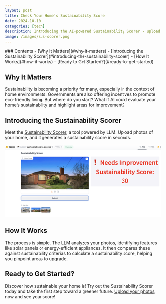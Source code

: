 ```yaml
---
layout: post
title: Check Your Home's Sustainability Score
date: 2024-10-10
categories: [tech]
description: Introducing the AI-powered Sustainability Scorer - upload photos of your home and get instant sustainability ratings with improvement recommendations using LLM technology.
image: /images/sus-scorer.png
---
```


<div class="table-of-contents" markdown="1">
### Contents
- [Why It Matters](#why-it-matters)
- [Introducing the Sustainability Scorer](#introducing-the-sustainability-scorer)
- [How It Works](#how-it-works)
- [Ready to Get Started?](#ready-to-get-started)
</div>

## Why It Matters

Sustainability is becoming a priority for many, especially in the context of home environments. Governments are also offering incentives to promote eco-friendly living. But where do you start? What if AI could evaluate your home’s sustainability and highlight areas for improvement?

## Introducing the Sustainability Scorer

Meet the [Sustainability Scorer](https://huggingface.co/spaces/Guoest/sustainability_scorer), a tool powered by LLM. Upload photos of your home, and it generates a sustainability score in seconds.

![](/images/sus-scorer.png "Sustainability Scorer")


## How It Works

The process is simple. The LLM analyzes your photos, identifying features like solar panels or energy-efficient appliances. It then compares these against sustainability criterias to calculate a sustainability score, helping you pinpoint areas to upgrade.

## Ready to Get Started?

Discover how sustainable your home is! Try out the Sustainability Scorer today and take the first step toward a greener future. [Upload your photos](https://huggingface.co/spaces/Guoest/sustainability_scorer) now and see your score!

